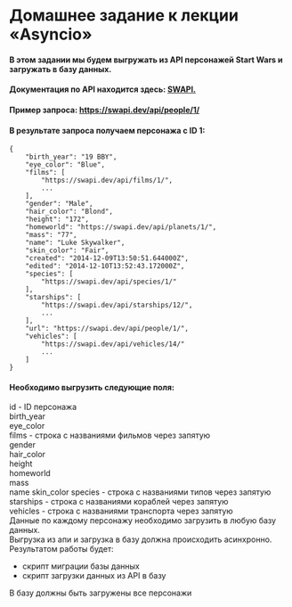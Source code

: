 # Домашнее задание к лекции «Asyncio»  
#### В этом задании мы будем выгружать из API персонажей Start Wars и загружать в базу данных.  
#### Документация по API находится здесь: [SWAPI.](https://swapi.dev/documentation#people)  
#### Пример запроса: https://swapi.dev/api/people/1/  
#### В результате запроса получаем персонажа с ID 1:  
~~~
{
    "birth_year": "19 BBY",
    "eye_color": "Blue",
    "films": [
        "https://swapi.dev/api/films/1/",
        ...
    ],
    "gender": "Male",
    "hair_color": "Blond",
    "height": "172",
    "homeworld": "https://swapi.dev/api/planets/1/",
    "mass": "77",
    "name": "Luke Skywalker",
    "skin_color": "Fair",
    "created": "2014-12-09T13:50:51.644000Z",
    "edited": "2014-12-10T13:52:43.172000Z",
    "species": [
        "https://swapi.dev/api/species/1/"
    ],
    "starships": [
        "https://swapi.dev/api/starships/12/",
        ...
    ],
    "url": "https://swapi.dev/api/people/1/",
    "vehicles": [
        "https://swapi.dev/api/vehicles/14/"
        ...
    ]
}
~~~
#### Необходимо выгрузить cледующие поля:  
id - ID персонажа  
birth_year  
eye_color  
films - строка с названиями фильмов через запятую  
gender  
hair_color  
height  
homeworld  
mass  
name
skin_color
species - строка с названиями типов через запятую  
starships - строка с названиями кораблей через запятую  
vehicles - строка с названиями транспорта через запятую    
Данные по каждому персонажу необходимо загрузить в любую базу данных.   
Выгрузка из апи и загрузка в базу должна происходить асинхронно.   
Результатом работы будет:    
  - скрипт миграции базы данных    
  - скрипт загрузки данных из API в базу  
       
В базу должны быть загружены все персонажи  
